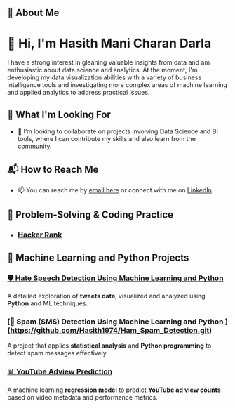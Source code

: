 ## 🌟 About Me
# 👋 Hi, I'm Hasith Mani Charan Darla
I have a strong interest in gleaning valuable insights from data and am enthusiastic about data science and analytics.  At the moment, I'm developing my data visualization abilities with a variety of business intelligence tools and investigating more complex areas of machine learning and applied analytics to address practical issues.

## 🚀 What I'm Looking For
- 💞️ I’m looking to collaborate on projects involving Data Science and BI tools, where I can contribute my skills and also learn from the community.
  
## 📬 How to Reach Me
- 📫 You can reach me by [email here](hasithdarla@gmail.com) or connect with me on [LinkedIn](https://www.linkedin.com/in/hasith-mani-charan-darla/).
  
## 🔗 Problem-Solving & Coding Practice
- ### [Hacker Rank](https://www.hackerrank.com/profile/hasithdarla)

## 🚀 Machine Learning and Python Projects 
### [🛡️ Hate Speech Detection Using Machine Learning and Python ](https://github.com/Hasith1974/Hate_Speech_Detection.git)  
A detailed exploration of **tweets data**, visualized and analyzed using **Python** and ML techniques.  

### [📩 Spam (SMS) Detection Using Machine Learning and Python ] (https://github.com/Hasith1974/Ham_Spam_Detection.git)  
A project that applies **statistical analysis** and **Python programming** to detect spam messages effectively.  

### [📊 YouTube Adview Prediction](https://github.com/Hasith1974/Youtube_addview_prediction.git)  
A machine learning **regression model** to predict **YouTube ad view counts** based on video metadata and performance metrics.  


<!---
This is a ✨ special ✨ repository because its `README.md` (this file) appears on your GitHub profile.
You can click the Preview link to take a look at your changes.
--->
